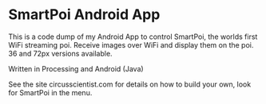 # SmartPoi Android App
This is a code dump of my Android App to control SmartPoi, the worlds first WiFi streaming poi. Receive images over WiFi and display them on the poi. 36 and 72px versions available. 

Written in Processing and Android (Java)

See the site circusscientist.com for details on how to build your own, look for SmartPoi in the menu. 




